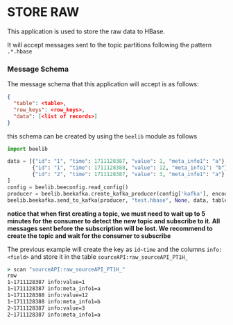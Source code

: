 # STORE RAW
This application is used to store the raw data to HBase. 

It will accept messages sent to the topic partitions following the pattern `.*.hbase`

### Message Schema

The message schema that this application will accept is as follows:

```json 
{
  "table": <table>,
  "row_keys": <row_keys>,
  "data": [<list of records>]
}
```

this schema can be created by using the `beelib` module as follows

```python
import beelib

data = [{"id": "1", "time": 1711128387, "value": 1, "meta_info1": "a"}, 
        {"id": "1", "time": 1711128388, "value": 12, "meta_info1": "b"}, 
        {"id": "2", "time": 1711128387, "value": 3, "meta_info1": "a"}
]
config = beelib.beeconfig.read_config()
producer = beelib.beekafka.create_kafka_producer(config['kafka'], encoding="JSON")
beelib.beekafka.send_to_kafka(producer, "test.hbase", None, data, table="sourceAPI:raw_sourceAPI_PT1H_", row_keys=["id", "time"])

```
**notice that when first creating a topic, we must need to wait up to 5 minutes for the consumer to detect the new topic and 
subscribe to it. All messages sent before the subscription will be lost. We recommend to create the topic and wait for 
the consumer to subscribe**

The previous example will create the key as `id~time` and the columns `info:<field>` and store it in the table `sourceAPI:raw_sourceAPI_PT1H_`

```cmd
> scan "sourceAPI:raw_sourceAPI_PT1H_"
row
1~1711128387 info:value=1
1~1711128387 info:meta_info1=a
1~1711128388 info:value=12
1~1711128388 info:meta_info1=b
2~1711128387 info:value=3
2~1711128387 info:meta_info1=a
```
